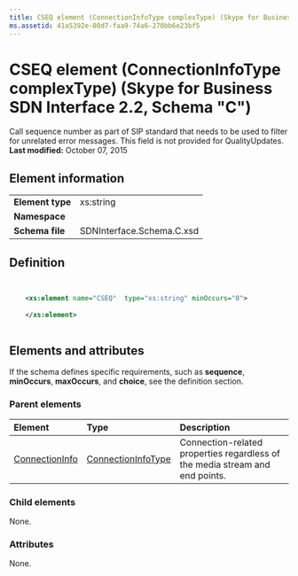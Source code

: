```yaml
---
title: CSEQ element (ConnectionInfoType complexType) (Skype for Business SDN Interface 2.2, Schema "C")
ms.assetid: 41a5392e-80d7-faa9-74a6-270bb6e23bf5
---
```



# CSEQ element (ConnectionInfoType complexType) (Skype for Business SDN Interface 2.2, Schema "C")
Call sequence number as part of SIP standard that needs to be used to filter for unrelated error messages. This field is not provided for QualityUpdates. 
 **Last modified:** October 07, 2015
  
    
    


## Element information


|||
|:-----|:-----|
|**Element type**|xs:string |
|**Namespace**||
|**Schema file**|SDNInterface.Schema.C.xsd |
   

## Definition


```XML


    <xs:element name="CSEQ"  type="xs:string" minOccurs="0">
    
    </xs:element>
  
```


## Elements and attributes

If the schema defines specific requirements, such as **sequence**, **minOccurs**, **maxOccurs**, and **choice**, see the definition section. 
  
    
    

### Parent elements



|**Element**|**Type**|**Description**|
|:-----|:-----|:-----|
| [ConnectionInfo](connectioninfo-element.md)| [ConnectionInfoType](connectioninfotype-complextype.md)|Connection-related properties regardless of the media stream and end points. |
   

### Child elements

None. 
  
    
    

### Attributes

None. 
  
    
    

